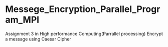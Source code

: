 # Messege_Encryption_Parallel_Program_MPI
Assignment 3 in High performance Computing(Parrallel processing) Encrypt a message using Caesar Cipher
